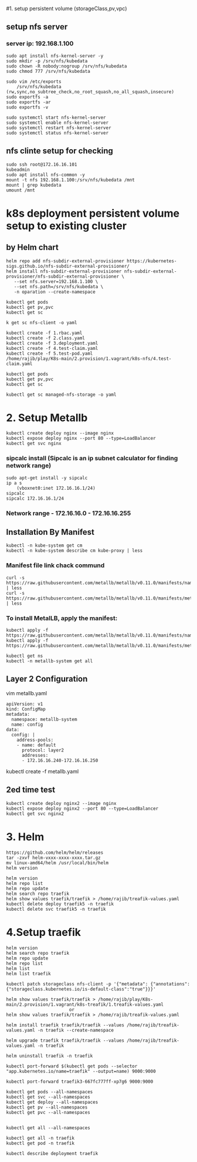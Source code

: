 
#1. setup persistent volume (storageClass,pv,vpc)

## setup nfs server 
### server ip: 192.168.1.100
```
sudo apt install nfs-kernel-server -y
sudo mkdir -p /srv/nfs/kubedata
sudo chown -R nobody:nogroup /srv/nfs/kubedata
sudo chmod 777 /srv/nfs/kubedata

sudo vim /etc/exports
    /srv/nfs/kubedata (rw,sync,no_subtree_check,no_root_squash,no_all_squash,insecure)
sudo exportfs -a
sudo exportfs -ar
sudo exportfs -v

sudo systemctl start nfs-kernel-server
sudo systemctl enable nfs-kernel-server
sudo systemctl restart nfs-kernel-server
sudo systemctl status nfs-kernel-server
```
## nfs clinte setup for checking

```
sudo ssh root@172.16.16.101
kubeadmin
sudo apt install nfs-common -y
mount -t nfs 192.168.1.100:/srv/nfs/kubedata /mnt
mount | grep kubedata
umount /mnt
```

# k8s deployment persistent volume setup to existing cluster
## by Helm chart
```
helm repo add nfs-subdir-external-provisioner https://kubernetes-sigs.github.io/nfs-subdir-external-provisioner/
helm install nfs-subdir-external-provisioner nfs-subdir-external-provisioner/nfs-subdir-external-provisioner \
   --set nfs.server=192.168.1.100 \
   --set nfs.path=/srv/nfs/kubedata \
   -n oparation --create-namespace

kubectl get pods
kubectl get pv,pvc
kubectl get sc

k get sc nfs-client -o yaml 
```

```
kubectl create -f 1.rbac.yaml
kubectl create -f 2.class.yaml
kubectl create -f 3.deployment.yaml
kubectl create -f 4.test-claim.yaml
kubectl create -f 5.test-pod.yaml
/home/rajib/play/K8s-main/2.provision/1.vagrant/k8s-nfs/4.test-claim.yaml

kubectl get pods
kubectl get pv,pvc
kubectl get sc

kubectl get sc managed-nfs-storage -o yaml
```
# 2. Setup Metallb

```
kubectl create deploy nginx --image nginx
kubectl expose deploy nginx --port 80 --type=LoadBalancer
kubectl get svc nginx
```
### sipcalc install (Sipcalc is an ip subnet calculator for finding network range)

```
sudo apt-get install -y sipcalc
ip a s
    (vboxnet0:inet 172.16.16.1/24)
sipcalc
sipcalc 172.16.16.1/24
```
### Network range	- 172.16.16.0 - 172.16.16.255

## Installation By Manifest

```
kubectl -n kube-system get cm
kubectl -n kube-system describe cm kube-proxy | less
```

### Manifest file link chack commund
```
curl -s https://raw.githubusercontent.com/metallb/metallb/v0.11.0/manifests/namespace.yaml | less
curl -s https://raw.githubusercontent.com/metallb/metallb/v0.11.0/manifests/metallb.yaml | less
```
### To install MetalLB, apply the manifest:

```
kubectl apply -f https://raw.githubusercontent.com/metallb/metallb/v0.11.0/manifests/namespace.yaml
kubectl apply -f https://raw.githubusercontent.com/metallb/metallb/v0.11.0/manifests/metallb.yaml

kubectl get ns
kubectl -n metallb-system get all
```
## Layer 2 Configuration

vim metallb.yaml

```
apiVersion: v1
kind: ConfigMap
metadata:
  namespace: metallb-system
  name: config
data:
  config: |
    address-pools:
    - name: default
      protocol: layer2
      addresses:
      - 172.16.16.240-172.16.16.250
```
kubectl create -f metallb.yaml

## 2ed time test

```
kubectl create deploy nginx2 --image nginx
kubectl expose deploy nginx2 --port 80 --type=LoadBalancer
kubectl get svc nginx2

```
# 3. Helm

```
https://github.com/helm/helm/releases
tar -zxvf helm-vxxx-xxxx-xxxx.tar.gz
mv linux-amd64/helm /usr/local/bin/helm
helm version

helm version
helm repo list 
helm repo update
helm search repo traefik
helm show values traefik/traefik > /home/rajib/treafik-values.yaml
kubectl delete deploy traefik5 -n traefik
kubectl delete svc traefik5 -n traefik
````
# 4.Setup traefik 

```
helm version
helm search repo traefik
helm repo update
helm repo list
helm list 
helm list traefik

kubectl patch storageclass nfs-client -p '{"metadata": {"annotations":{"storageclass.kubernetes.io/is-default-class":"true"}}}'

helm show values traefik/traefik > /home/rajib/play/K8s-main/2.provision/1.vagrant/k8s-treafik/1.treafik-values.yaml
                        or
helm show values traefik/traefik > /home/rajib/treafik-values.yaml

helm install traefik traefik/traefik --values /home/rajib/treafik-values.yaml -n traefik --create-namespace

helm upgrade traefik traefik/traefik --values /home/rajib/treafik-values.yaml -n traefik

helm uninstall traefik -n traefik

kubectl port-forward $(kubectl get pods --selector "app.kubernetes.io/name=traefik" --output=name) 9000:9000

kubectl port-forward traefik3-667fc777ff-xp7g6 9000:9000

kubectl get pods --all-namespaces
kubectl get svc --all-namespaces
kubectl get deploy --all-namespaces
kubectl get pv --all-namespaces
kubectl get pvc --all-namespaces


kubectl get all --all-namespaces

kubectl get all -n traefik
kubectl get pod -n traefik

kubectl describe deployment traefik


````
























